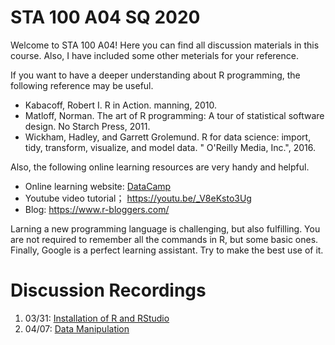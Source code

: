 # STA 100 A04 SQ 2020

Welcome to STA 100 A04! Here you can find all discussion materials in this course. Also, I have included some other meterials for your reference.

If you want to have a deeper understanding about R programming, the following reference may be useful.

- Kabacoff, Robert I. R in Action. manning, 2010.
- Matloff, Norman. The art of R programming: A tour of statistical software design. No Starch Press, 2011.
- Wickham, Hadley, and Garrett Grolemund. R for data science: import, tidy, transform, visualize, and model data. " O'Reilly Media, Inc.", 2016.

Also, the following online learning resources are very handy and helpful.

- Online learning website: [DataCamp](https://www.datacamp.com/)
- Youtube video tutorial； https://youtu.be/_V8eKsto3Ug
- Blog: https://www.r-bloggers.com/

Larning a new programming language is challenging, but also fulfilling. You are not required to remember all the commands in R, but some basic ones. Finally, Google is a perfect learning assistant. Try to make the best use of it.

# Discussion Recordings

1. 03/31: [Installation of R and RStudio](https://ucdstats.zoom.us/rec/play/7MAvIr_7r2k3HtzA4QSDBad5W9TsKqms1XIX-vJeyE_nAXcLYQD1YLpBM-JWeqJRZs7Wn0Psr3j56zr7)
2. 04/07: [Data Manipulation](https://ucdstats.zoom.us/rec/play/6Zx_Jr2vrDI3EtGctASDAfR4W47rKKOshiQZr_JZnUa9VXFSY1L0Y7FHYefShJvonUqOs1w_CMnQvlLu)
